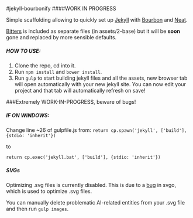 #jekyll-bourbonify
####WORK IN PROGRESS

Simple scaffolding allowing to quickly set up [Jekyll](http://jekyllrb.com) with [Bourbon](http://bourbon.io) and [Neat](http://neat.bourbon.io).

[Bitters](http://bitters.bourbon.io) is included as separate files (in assets/2-base) but it will be **soon** gone and replaced by more sensible defaults. 

##### HOW TO USE:
1. Clone the repo, cd into it.
2. Run ``npm install`` and ``bower install``.
3. Run ``gulp`` to start building jekyll files and all the assets, new browser tab will open automatically with your new jekyll site. You can now edit your project and that tab will automatically refresh on save!

###Extremely WORK-IN-PROGRESS, beware of bugs!

##### IF ON WINDOWS:
Change line ~26 of gulpfile.js from:
``return cp.spawn('jekyll', ['build'], {stdio: 'inherit'})``

to

``return cp.exec('jekyll.bat', ['build'], {stdio: 'inherit'})``

##### SVGs
Optimizing .svg files is currently disabled. This is due to a [bug](https://github.com/svg/svgo/issues/225) in svgo, which is used to optimize .svg files.

You can manually delete problematic AI-related entities from your .svg file and then run ``gulp images``.
